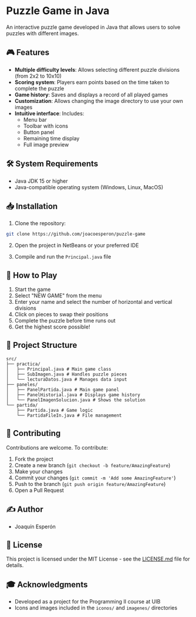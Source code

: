 # Puzzle Game in Java

An interactive puzzle game developed in Java that allows users to solve puzzles with different images.

## 🎮 Features

- **Multiple difficulty levels**: Allows selecting different puzzle divisions (from 2x2 to 10x10)
- **Scoring system**: Players earn points based on the time taken to complete the puzzle
- **Game history**: Saves and displays a record of all played games
- **Customization**: Allows changing the image directory to use your own images
- **Intuitive interface**: Includes:
  - Menu bar
  - Toolbar with icons
  - Button panel
  - Remaining time display
  - Full image preview

## 🛠️ System Requirements

- Java JDK 15 or higher
- Java-compatible operating system (Windows, Linux, MacOS)

## 📥 Installation

1. Clone the repository:

```bash
git clone https://github.com/joacoesperon/puzzle-game
```

2. Open the project in NetBeans or your preferred IDE

3. Compile and run the `Principal.java` file

## 🎯 How to Play

1. Start the game
2. Select "NEW GAME" from the menu
3. Enter your name and select the number of horizontal and vertical divisions
4. Click on pieces to swap their positions
5. Complete the puzzle before time runs out
6. Get the highest score possible!

## 📁 Project Structure

```plaintext
src/
├── practica/
│   ├── Principal.java # Main game class
│   ├── SubImagen.java # Handles puzzle pieces
│   └── lecturaDatos.java # Manages data input
├── paneles/
│   ├── PanelPartida.java # Main game panel
│   ├── PanelHistorial.java # Displays game history
│   └── PanelImagenSolucion.java # Shows the solution
└── partida/
    ├── Partida.java # Game logic
    └── PartidaFileIn.java # File management
```

## 🤝 Contributing

Contributions are welcome. To contribute:

1. Fork the project
2. Create a new branch (`git checkout -b feature/AmazingFeature`)
3. Make your changes
4. Commit your changes (`git commit -m 'Add some AmazingFeature'`)
5. Push to the branch (`git push origin feature/AmazingFeature`)
6. Open a Pull Request

## ✍️ Author

- Joaquín Esperón

## 📄 License

This project is licensed under the MIT License - see the [LICENSE.md](LICENSE.md) file for details.

## 🎓 Acknowledgments

- Developed as a project for the Programming II course at UIB
- Icons and images included in the `iconos/` and `imagenes/` directories

